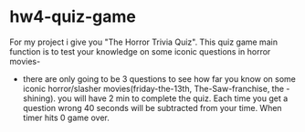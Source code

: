 # hw4-quiz-game
For my project i give you "The Horror Trivia Quiz".
This quiz game main function is to test your knowledge on some iconic questions in horror movies-
- there are only going to be 3 questions to see how far you know on some iconic horror/slasher movies(friday-the-13th, The-Saw-franchise, the -shining). you will have 2 min to complete the quiz. Each time you get a question wrong 40 seconds will be subtracted from your time. When timer hits 0 game over.
